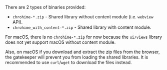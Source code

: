 There are 2 types of binaries provided:

* `chrohime-*.zip` - Shared library without content module (i.e. `webview` API).
* `chrohime_with_content-*.zip` - Shared library with content module.

For macOS, there is no `chrohime-*.zip` for now because the `ui/views` library
does not yet support macOS without content module.

Also, on macOS if you download and extract the zip files from the browser, the
gatekeeper will prevent you from loading the shared libraries. It is recommended
to use `curl`/`wget` to download the files instead.
